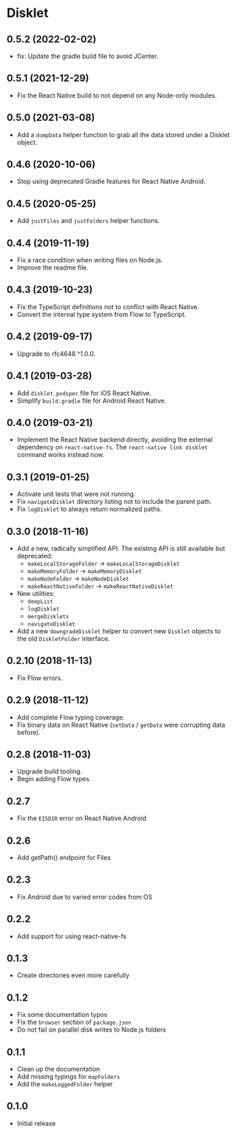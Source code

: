 # Disklet

## 0.5.2 (2022-02-02)

- fix: Update the gradle build file to avoid JCenter.

## 0.5.1 (2021-12-29)

- Fix the React Native build to not depend on any Node-only modules.

## 0.5.0 (2021-03-08)

- Add a `dumpData` helper function to grab all the data stored under a Disklet object.

## 0.4.6 (2020-10-06)

- Stop using deprecated Gradle features for React Native Android.

## 0.4.5 (2020-05-25)

- Add `justFiles` and `justFolders` helper functions.

## 0.4.4 (2019-11-19)

- Fix a race condition when writing files on Node.js.
- Improve the readme file.

## 0.4.3 (2019-10-23)

- Fix the TypeScript definitions not to conflict with React Native.
- Convert the internal type system from Flow to TypeScript.

## 0.4.2 (2019-09-17)

- Upgrade to rfc4648 ^1.0.0.

## 0.4.1 (2019-03-28)

- Add `disklet.podspec` file for iOS React Native.
- Simplify `build.gradle` file for Android React Native.

## 0.4.0 (2019-03-21)

- Implement the React Native backend directly, avoiding the external dependency on `react-native-fs`. The `react-native link disklet` command works instead now.

## 0.3.1 (2019-01-25)

- Activate unit tests that were not running.
- Fix `navigateDisklet` directory listing not to include the parent path.
- Fix `logDisklet` to always return normalized paths.

## 0.3.0 (2018-11-16)

- Add a new, radically simplified API. The existing API is still available but deprecated:
  - `makeLocalStorageFolder` → `makeLocalStorageDisklet`
  - `makeMemoryFolder` → `makeMemoryDisklet`
  - `makeNodeFolder` → `makeNodeDisklet`
  - `makeReactNativeFolder` → `makeReactNativeDisklet`
- New utilities:
  - `deepList`
  - `logDisklet`
  - `mergeDisklets`
  - `navigateDisklet`
- Add a new `downgradeDisklet` helper to convert new `Disklet` objects to the old `DiskletFolder` interface.

## 0.2.10 (2018-11-13)

- Fix Flow errors.

## 0.2.9 (2018-11-12)

- Add complete Flow typing coverage.
- Fix binary data on React Native (`setData` / `getData` were corrupting data before).

## 0.2.8 (2018-11-03)

- Upgrade build tooling.
- Begin adding Flow types.

## 0.2.7

- Fix the `EISDIR` error on React Native Android

## 0.2.6

- Add getPath() endpoint for Files

## 0.2.3

- Fix Android due to varied error codes from OS

## 0.2.2

- Add support for using react-native-fs

## 0.1.3

- Create directories even more carefully

## 0.1.2

- Fix some documentation typos
- Fix the `browser` section of `package.json`
- Do not fail on parallel disk writes to Node.js folders

## 0.1.1

- Clean up the documentation
- Add missing typings for `mapFolders`
- Add the `makeLoggedFolder` helper

## 0.1.0

- Initial release
